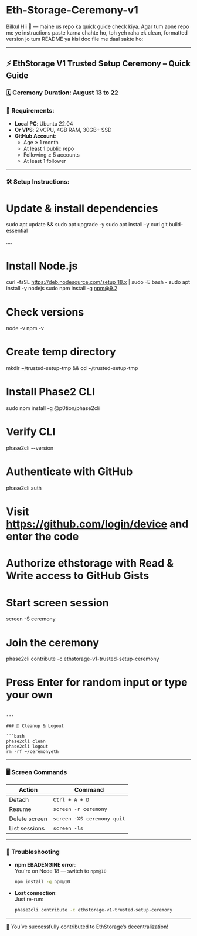 # Eth-Storage-Ceremony-v1

Bilkul Hii 👀 — maine us repo ka quick guide check kiya. Agar tum apne repo me ye instructions paste karna chahte ho, toh yeh raha ek clean, formatted version jo tum README ya kisi doc file me daal sakte ho:

---

## ⚡ EthStorage V1 Trusted Setup Ceremony – Quick Guide

### 🗓 Ceremony Duration: August 13 to 22

### 🧰 Requirements:
- **Local PC**: Ubuntu 22.04  
- **Or VPS**: 2 vCPU, 4GB RAM, 30GB+ SSD  
- **GitHub Account**:
  - Age ≥ 1 month  
  - At least 1 public repo  
  - Following ≥ 5 accounts  
  - At least 1 follower  


---

### 🛠 Setup Instructions:

# Update & install dependencies
sudo apt update && sudo apt upgrade -y
sudo apt install -y curl git build-essential

....

# Install Node.js
curl -fsSL https://deb.nodesource.com/setup_18.x | sudo -E bash -
sudo apt install -y nodejs
sudo npm install -g npm@9.2

# Check versions
node -v
npm -v

# Create temp directory
mkdir ~/trusted-setup-tmp && cd ~/trusted-setup-tmp

# Install Phase2 CLI
sudo npm install -g @p0tion/phase2cli

# Verify CLI
phase2cli --version

# Authenticate with GitHub
phase2cli auth
# Visit https://github.com/login/device and enter the code
# Authorize ethstorage with Read & Write access to GitHub Gists

# Start screen session
screen -S ceremony

# Join the ceremony
phase2cli contribute -c ethstorage-v1-trusted-setup-ceremony
# Press Enter for random input or type your own
```

---

### 🧹 Cleanup & Logout

```bash
phase2cli clean
phase2cli logout
rm -rf ~/ceremonyeth
```

---

### 🖥 Screen Commands

| Action           | Command                        |
|------------------|--------------------------------|
| Detach           | `Ctrl + A + D`                 |
| Resume           | `screen -r ceremony`           |
| Delete screen    | `screen -XS ceremony quit`     |
| List sessions    | `screen -ls`                   |

---

### 🧯 Troubleshooting

- **npm EBADENGINE error**:  
  You're on Node 18 — switch to `npm@10`  
  ```bash
  npm install -g npm@10
  ```

- **Lost connection**:  
  Just re-run:  
  ```bash
  phase2cli contribute -c ethstorage-v1-trusted-setup-ceremony
  ```

---

🎉 You’ve successfully contributed to EthStorage’s decentralization!  

